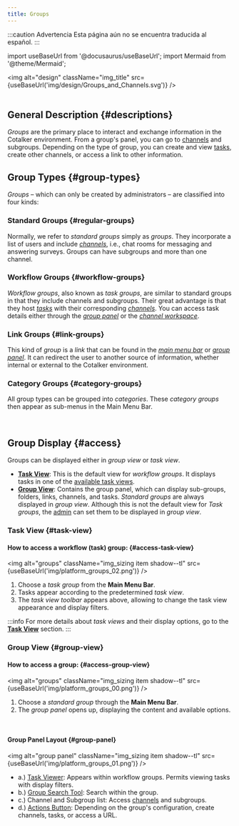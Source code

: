 ```yaml
---
title: Groups
---
```


:::caution Advertencia
Esta página aún no se encuentra traducida al español.
:::

import useBaseUrl from '@docusaurus/useBaseUrl'; 
import Mermaid from '@theme/Mermaid';

<img alt="design" className="img_title" src={useBaseUrl('img/design/Groups_and_Channels.svg')} />
<br/>
<br/>


## General Description {#descriptions}

_Groups_ are the primary place to interact and exchange information in the Cotalker environment. From a group's panel, you can go to [channels](/docs/documentation/client/channels) and subgroups. Depending on the type of group, you can create and view [tasks](/docs/documentation/client/tasks/overview), create other channels, or access a link to other information.

<div className="alert alert--primary">

## Group Types {#group-types}
_Groups_ – which can only be created by administrators – are classified into four kinds:

### Standard Groups {#regular-groups} 
Normally, we refer to _standard groups_ simply as _groups_. They incorporate a list of users and include [_channels_](/docs/documentation/client/basic_concepts#channel), i.e., chat rooms for messaging and answering surveys. Groups can have subgroups and more than one channel. 

### Workflow Groups {#workflow-groups}
_Workflow groups_, also known as _task groups_, are similar to standard groups in that they include channels and subgroups. Their great advantage is that they host [_tasks_](/docs/documentation/client/basic_concepts#tasks) with their corresponding [_channels_](/docs/documentation/client/basic_concepts#channel). You can access task details either through the [_group panel_](#group-panel) or the [_channel workspace_](/docs/documentation/client/channels).

### Link Groups {#link-groups}
This kind of _group_ is a _link_ that can be found in the [_main menu bar_](/docs/documentation/client/main_menu) or [_group panel_](#group-panel). It can redirect the user to another source of information, whether internal or external to the Cotalker environment.

### Category Groups {#category-groups}
All group types can be grouped into _categories_. These _category groups_ then appear as sub-menus in the Main Menu Bar.  

</div>
<br/>

## Group Display {#access}
Groups can be displayed either in _group view_ or _task view_. 
- [**Task View**](#task-view): This is the default view for _workflow groups_. It displays tasks in one of the [available task views](/docs/documentation/client/tasks/taskview).
- [**Group View**](#group-view): Contains the group panel, which can display sub-groups, folders, links, channels, and tasks. _Standard groups_ are always displayed in _group view_. Although this is not the default view for _Task groups_, the [admin](/docs/documentation/admin/workflows/settings_panels/workflowgroup-create-edit#settings) can set them to be displayed in _group view_.

### Task View {#task-view}

#### How to access a workflow (task) group: {#access-task-view}

<img alt="groups" className="img_sizing item shadow--tl" src={useBaseUrl('img/platform_groups_02.png')} />
<br/>

<div className="margin-left--lg">

1. Choose a _task group_ from the **Main Menu Bar**.
2. Tasks appear according to the predetermined _task view_.
3. The _task view toolbar_ appears above, allowing to change the task view appearance and display filters.

:::info
For more details about _task views_ and their display options, go to the [**Task View**](/docs/documentation/client/tasks/taskview) section.
:::

</div>

### Group View {#group-view}

#### How to access a group: {#access-group-view}

<img alt="groups" className="img_sizing item shadow--tl" src={useBaseUrl('img/platform_groups_00.png')} />
<br/>

<div className="margin-left--lg">

1. Choose a _standard group_ through the **Main Menu Bar**.
2. The _group panel_ opens up, displaying the content and available options.

</div>

<br/>
<div className="alert alert--secondary">

#### Group Panel Layout {#group-panel}

<img alt="group panel" className="img_sizing item shadow--tl" src={useBaseUrl('img/platform_groups_01.png')} />
<br/>

- a.) [Task Viewer](/docs/documentation/client/tasks/taskview): Appears within workflow groups. Permits viewing tasks with display filters.
- b.) [Group Search Tool](/docs/documentation/client/client_search#group-search): Search within the group.
- c.) Channel and Subgroup list: Access [channels](/docs/documentation/client/channels) and subgroups.
- d.) [Actions Button](/docs/documentation/client/actions_button): Depending on the group's configuration, create channels, tasks, or access a URL.

</div>
<br/>
